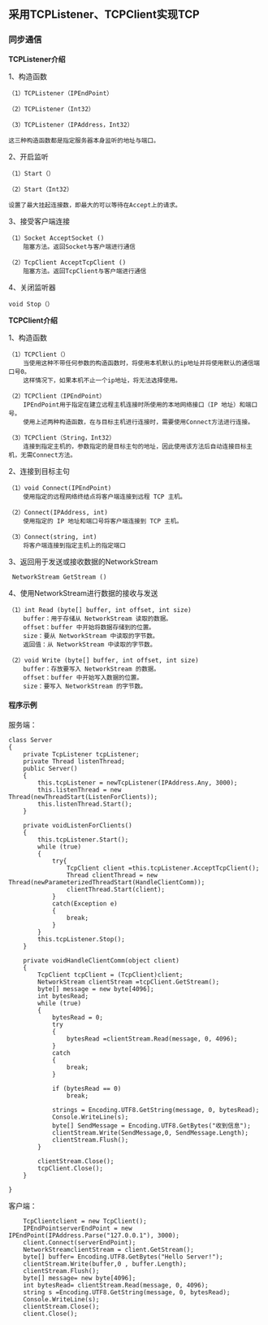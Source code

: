 ## 采用TCPListener、TCPClient实现TCP
### 同步通信

**TCPListener介绍**

1、构造函数

	（1）TCPListener（IPEndPoint）

	（2）TCPListener（Int32）

	（3）TCPListener（IPAddress，Int32）

	这三种构造函数都是指定服务器本身监听的地址与端口。

2、开启监听

	（1）Start（）

	（2）Start（Int32）

	设置了最大挂起连接数，即最大的可以等待在Accept上的请求。

3、接受客户端连接

	（1）Socket AcceptSocket ()
		阻塞方法。返回Socket与客户端进行通信

	（2）TcpClient AcceptTcpClient ()
		阻塞方法。返回TcpClient与客户端进行通信

4、关闭监听器

	void Stop（）

**TCPClient介绍**

1、构造函数

	（1）TCPClient（）
		当使用这种不带任何参数的构造函数时，将使用本机默认的ip地址并将使用默认的通信端口号0。
		这样情况下，如果本机不止一个ip地址，将无法选择使用。

	（2）TCPClient（IPEndPoint）
		IPEndPoint用于指定在建立远程主机连接时所使用的本地网络接口（IP 地址）和端口号。
		使用上述两种构造函数，在与目标主机进行连接时，需要使用Connect方法进行连接。

	（3）TCPClient（String，Int32）
		连接到指定主机的，参数指定的是目标主句的地址，因此使用该方法后自动连接目标主机，无需Connect方法。

2、连接到目标主句

	（1）void Connect(IPEndPoint)
		使用指定的远程网络终结点将客户端连接到远程 TCP 主机。

	（2）Connect(IPAddress, int)
		使用指定的 IP 地址和端口号将客户端连接到 TCP 主机。

	（3）Connect(string, int)
		将客户端连接到指定主机上的指定端口

3、返回用于发送或接收数据的NetworkStream

	 NetworkStream GetStream ()

4、使用NetworkStream进行数据的接收与发送

	（1）int Read (byte[] buffer, int offset, int size)
		buffer：用于存储从 NetworkStream 读取的数据。
		offset：buffer 中开始将数据存储到的位置。
		size：要从 NetworkStream 中读取的字节数。
		返回值：从 NetworkStream 中读取的字节数。

	（2）void Write (byte[] buffer, int offset, int size)
		buffer：存放要写入 NetworkStream 的数据。
		offset：buffer 中开始写入数据的位置。
		size：要写入 NetworkStream 的字节数。

 

#### 程序示例
服务端：
```
class Server
{
	private TcpListener tcpListener;
	private Thread listenThread;
	public Server()
	{
		this.tcpListener = newTcpListener(IPAddress.Any, 3000);
		this.listenThread = new Thread(newThreadStart(ListenForClients));
		this.listenThread.Start();
	}

	private voidListenForClients()
	{
		this.tcpListener.Start();
		while (true)
		{
			try{
				TcpClient client =this.tcpListener.AcceptTcpClient();
				Thread clientThread = new Thread(newParameterizedThreadStart(HandleClientComm));
				clientThread.Start(client);
			}
			catch(Exception e)
			{
				break;
			}
		}
		this.tcpListener.Stop();
	}

	private voidHandleClientComm(object client)
	{
		TcpClient tcpClient = (TcpClient)client;
		NetworkStream clientStream =tcpClient.GetStream();
		byte[] message = new byte[4096];
		int bytesRead;
		while (true)
		{
			bytesRead = 0;
			try
			{
				bytesRead =clientStream.Read(message, 0, 4096);
			}
			catch
			{
				break;
			}

			if (bytesRead == 0)
				break;

			strings = Encoding.UTF8.GetString(message, 0, bytesRead);
			Console.WriteLine(s);
			byte[] SendMessage = Encoding.UTF8.GetBytes("收到信息");
			clientStream.Write(SendMessage,0, SendMessage.Length);
			clientStream.Flush();
		}

		clientStream.Close();
		tcpClient.Close();
	}

}
```


客户端：
```
	TcpClientclient = new TcpClient();
	IPEndPointserverEndPoint = new IPEndPoint(IPAddress.Parse("127.0.0.1"), 3000);
	client.Connect(serverEndPoint);
	NetworkStreamclientStream = client.GetStream();
	byte[] buffer= Encoding.UTF8.GetBytes("Hello Server!");
	clientStream.Write(buffer,0 , buffer.Length);
	clientStream.Flush(); 
	byte[] message= new byte[4096];
	int bytesRead= clientStream.Read(message, 0, 4096);
	string s =Encoding.UTF8.GetString(message, 0, bytesRead);
	Console.WriteLine(s);
	clientStream.Close();
	client.Close();
```

